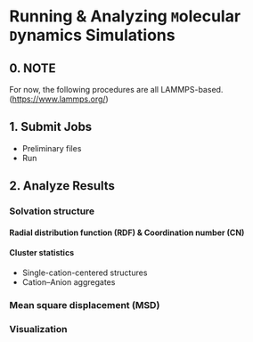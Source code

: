 # Running & Analyzing `M`olecular `D`ynamics Simulations
## 0. NOTE
For now, the following procedures are all LAMMPS-based. (https://www.lammps.org/)
## 1. Submit Jobs
* Preliminary files
* Run
## 2. Analyze Results
### Solvation structure
#### Radial distribution function (RDF) & Coordination number (CN)
#### Cluster statistics
* Single-cation-centered structures
* Cation–Anion aggregates
### Mean square displacement (MSD)
### Visualization

